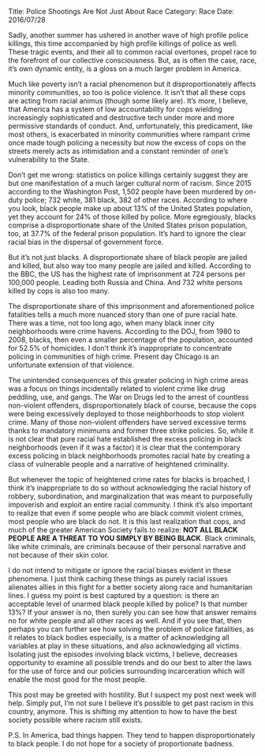 Title: Police Shootings Are Not Just About Race
Category: Race
Date: 2016/07/28

Sadly, another summer has ushered in another wave of high profile police killings, this time accompanied by high profile killings of police as well. These tragic events, and their all to common racial overtones, propel race to the forefront of our collective consciousness. But, as is often the case, race, it’s own dynamic entity, is a gloss on a much larger problem in America. 

Much like poverty isn’t a racial phenomenon but it disproportionately affects minority communities, so too is police violence. It isn’t that all these cops are acting from racial animus (though some likely are). It’s more, I believe, that America has a system of low accountability for cops wielding increasingly sophisticated and destructive tech under more and more permissive standards of conduct. And, unfortunately, this predicament, like most others, is exacerbated in minority communities where rampant crime once made tough policing a necessity but now the excess of cops on the streets merely acts as intimidation and a constant reminder of one’s vulnerability to the State.

Don’t get me wrong: statistics on police killings certainly suggest they are but one manifestation of a much larger cultural norm of racism. Since 2015 according to the Washington Post, 1,502 people have been murdered by on-duty police; 732 white, 381 black, 382 of other races. According to where you look, black people make up about 13% of the United States population, yet they account for 24% of those killed by police. More egregiously, blacks comprise a disproportionate share of the United States prison population, too, at 37.7% of the federal prison population. It’s hard to ignore the clear racial bias in the dispersal of government force.

But it’s not just blacks. A disproportionate share of black people are jailed and killed, but also way too many people are jailed and killed. According to the BBC, the US has the highest rate of imprisonment at 724 persons per 100,000 people. Leading both Russia and China. And 732 white persons killed by cops is also too many.

The disproportionate share of this imprisonment and aforementioned police fatalities tells a much more nuanced story than one of pure racial hate. There was a time, not too long ago, when many black inner city neighborhoods were crime havens. According to the DOJ, from 1980 to 2008, blacks, then even a smaller percentage of the population, accounted for 52.5% of homicides. I don’t think it’s inappropriate to concentrate policing in communities of high crime. Present day Chicago is an unfortunate extension of that violence.

The unintended consequences of this greater policing in high crime areas was a focus on things incidentally related to violent crime like drug peddling, use, and gangs. The War on Drugs led to the arrest of countless non-violent offenders, disproportionately black of course, because the cops were being excessively deployed to those neighborhoods to stop violent crime. Many of those non-violent offenders have served excessive terms thanks to mandatory minimums and former three strike policies. So, while it is not clear that pure racial hate established the excess policing in black neighborhoods (even if it was a factor) it is clear that the contemporary excess policing in black neighborhoods promotes racial hate by creating a class of vulnerable people and a narrative of heightened criminality. 

But whenever the topic of heightened crime rates for blacks is broached, I think it’s inappropriate to do so without acknowledging the racial history of robbery, subordination, and marginalization that was meant to purposefully impoverish and exploit an entire racial community. I think it’s also important to realize that even if some people who are black commit violent crimes, most people who are black do not. It is this last realization that cops, and much of the greater American Society fails to realize: **NOT ALL BLACK PEOPLE ARE A THREAT TO YOU SIMPLY BY BEING BLACK**. Black criminals, like white criminals, are criminals because of their personal narrative and not because of their skin color.

I do not intend to mitigate or ignore the racial biases evident in these phenomena. I just think caching these things as purely racial issues alienates allies in this fight for a better society along race and humanitarian lines. I guess my point is best captured by a question: is there an acceptable level of unarmed black people killed by police? Is that number 13%? If your answer is no, then surely you can see how that answer remains no for white people and all other races as well. And if you see that, then perhaps you can further see how solving the problem of police fatalities, as it relates to black bodies especially, is a matter of acknowledging all variables at play in these situations, and also acknowledging all victims. Isolating just the episodes involving black victims, I believe, decreases opportunity to examine all possible trends and do our best to alter the laws for the use of force and our policies surrounding incarceration which will enable the most good for the most people.

This post may be greeted with hostility. But I suspect my post next week will help. Simply put, I’m not sure I believe it’s possible to get past racism in this country, anymore. This is shifting my attention to how to have the best society possible where racism still exists.

P.S. In America, bad things happen. They tend to happen disproportionately to black people. I do not hope for a society of proportionate badness.
